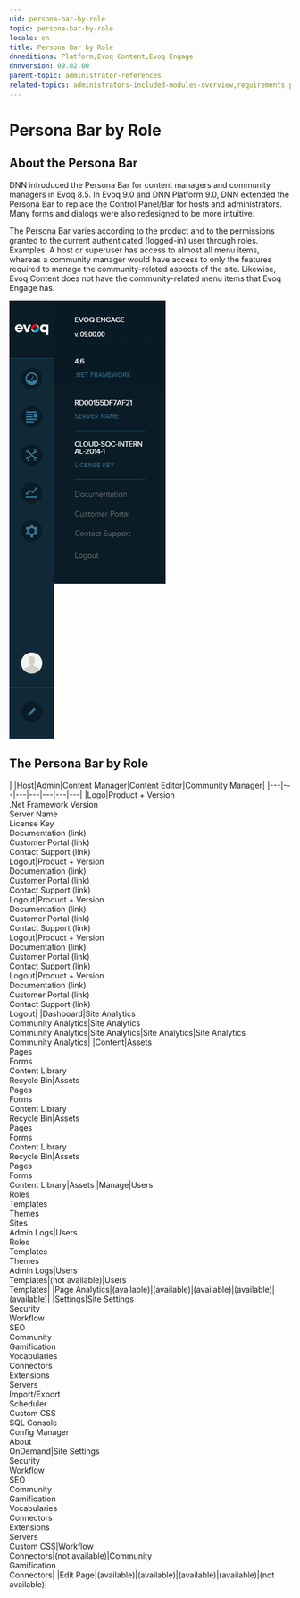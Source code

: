 ```yaml
---
uid: persona-bar-by-role
topic: persona-bar-by-role
locale: en
title: Persona Bar by Role
dnneditions: Platform,Evoq Content,Evoq Engage
dnnversion: 09.02.00
parent-topic: administrator-references
related-topics: administrators-included-modules-overview,requirements,product-versions,dnn-overview,control-bar-to-persona-bar,providers,dnn-license,DNN-security,more-resources
---
```


# Persona Bar by Role

## About the Persona Bar

DNN introduced the Persona Bar for content managers and community managers in Evoq 8.5. In Evoq 9.0 and DNN Platform 9.0, DNN extended the Persona Bar to replace the Control Panel/Bar for hosts and administrators. Many forms and dialogs were also redesigned to be more intuitive.

The Persona Bar varies according to the product and to the permissions granted to the current authenticated (logged-in) user through roles. Examples: A host or superuser has access to almost all menu items, whereas a community manager would have access to only the features required to manage the community-related aspects of the site. Likewise, Evoq Content does not have the community-related menu items that Evoq Engage has.

  

![Persona Bar menus in Evoq Engage 9.0 for host](/images/scr-pbar-host.gif)

  

## The Persona Bar by Role

|   |Host|Admin|Content Manager|Content Editor|Community Manager|
|---|---|---|---|---|---|---|
|Logo|Product + Version<br />.Net Framework Version<br />Server Name<br />License Key<br />Documentation (link)<br />Customer Portal (link)<br />Contact Support (link)<br />Logout|Product + Version<br />Documentation (link)<br />Customer Portal (link)<br />Contact Support (link)<br />Logout|Product + Version<br />Documentation (link)<br />Customer Portal (link)<br />Contact Support (link)<br />Logout|Product + Version<br />Documentation (link)<br />Customer Portal (link)<br />Contact Support (link)<br />Logout|Product + Version<br />Documentation (link)<br />Customer Portal (link)<br />Contact Support (link)<br />Logout|
|Dashboard|Site Analytics<br />Community Analytics|Site Analytics<br />Community Analytics|Site Analytics|Site Analytics|Site Analytics<br />Community Analytics|
|Content|Assets<br />Pages<br />Forms<br />Content Library<br />Recycle Bin|Assets<br />Pages<br />Forms<br />Content Library<br />Recycle Bin|Assets<br />Pages<br />Forms<br />Content Library<br />Recycle Bin|Assets<br />Pages<br />Forms<br />Content Library|Assets
|Manage|Users<br />Roles<br />Templates<br />Themes<br />Sites<br />Admin Logs|Users<br />Roles<br />Templates<br />Themes<br />Admin Logs|Users<br />Templates|(not available)|Users<br />Templates|
|Page Analytics|(available)|(available)|(available)|(available)|(available)|
|Settings|Site Settings<br />Security<br />Workflow<br />SEO<br />Community<br />Gamification<br />Vocabularies<br />Connectors<br />Extensions<br />Servers<br />Import/Export<br />Scheduler<br />Custom CSS<br />SQL Console<br />Config Manager<br />About<br />OnDemand|Site Settings<br />Security<br />Workflow<br />SEO<br />Community<br />Gamification<br />Vocabularies<br />Connectors<br />Extensions<br />Servers<br />Custom CSS|Workflow<br />Connectors|(not available)|Community<br />Gamification<br />Connectors|
|Edit Page|(available)|(available)|(available)|(available)|(not available)|